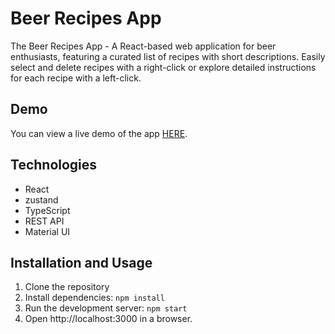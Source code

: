 # Beer Recipes App

The Beer Recipes App - A React-based web application for beer enthusiasts, featuring a curated list of recipes with short descriptions.
Easily select and delete recipes with a right-click or explore detailed instructions for each recipe with a left-click.

## Demo

You can view a live demo of the app [HERE](https://oksanabaloh.github.io/beer-recipes-app/).

## Technologies

- React
- zustand
- TypeScript
- REST API
- Material UI

## Installation and Usage

1. Clone the repository
2. Install dependencies: `npm install`
3. Run the development server: `npm start`
4. Open http://localhost:3000 in a browser.
